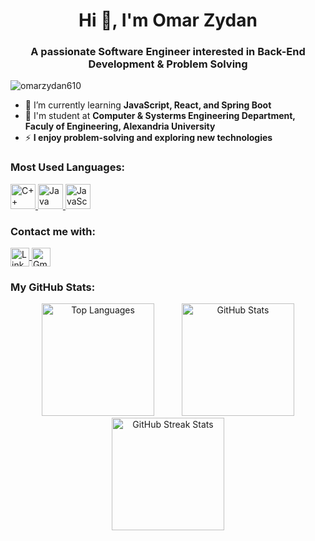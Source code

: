 <h1 align="center">Hi 👋, I'm Omar Zydan</h1>
<h3 align="center">A passionate Software Engineer interested in Back-End Development & Problem Solving</h3>

<p align="left">
    <img src="https://komarev.com/ghpvc/?username=omarzydan610&label=Profile%20views&color=0e75b6&style=flat" alt="omarzydan610" />
</p>

- 🌱 I’m currently learning **JavaScript, React, and Spring Boot**
- 🏫 I'm student at **Computer & Systerms Engineering Department, Faculy of Engineering, Alexandria University**
- ⚡ **I enjoy problem-solving and exploring new technologies**

<h3 align="left">Most Used Languages:</h3>
<p align="left">
    <a href="https://isocpp.org/" target="_blank" rel="noreferrer">
        <img src="https://img.icons8.com/color/48/000000/c-plus-plus-logo.png" alt="C++" width="40" height="40"/>
    </a>
    <a href="https://www.java.com" target="_blank" rel="noreferrer">
        <img src="https://img.icons8.com/color/48/000000/java-coffee-cup-logo.png" alt="Java" width="40" height="40"/>
    </a>
    <a href="https://developer.mozilla.org/en-US/docs/Web/JavaScript" target="_blank" rel="noreferrer">
        <img src="https://img.icons8.com/color/48/000000/javascript.png" alt="JavaScript" width="40" height="40"/>
    </a>
</p>

<h3 align="left">Contact me with:</h3>
<p align="left">
    <a href="https://linkedin.com/in/omarzydan610" target="blank">
        <img align="center" src="https://img.icons8.com/ios-filled/50/0077b5/linkedin.png" alt="LinkedIn" width="30" height="30"/>
    </a>
    <a href="mailto:omarzydan610@gmail.com" target="blank">
        <img align="center" src="https://img.icons8.com/color/48/000000/gmail-new.png" alt="Gmail" width="30" height="30"/>
    </a>
</p>

<h3 align="left">My GitHub Stats:</h3>
<p align="center">
    <img style="padding: 0 20px" src="https://github-readme-stats.vercel.app/api/top-langs?username=omarzydan610&show_icons=true&locale=en&layout=compact&title_color=904e95&text_color=333" alt="Top Languages" height="180"/>
    <img style="padding: 0 20px" src="https://github-readme-stats.vercel.app/api?username=omarzydan610&show_icons=true&locale=en&title_color=904e95&text_color=333&icon_color=904e95" alt="GitHub Stats" height="180"/>
    <img style="padding: 0 20px" src="https://github-readme-streak-stats.herokuapp.com/?user=omarzydan610&stroke=904e95&ring=904e95&fire=904e95&currStreakNum=333&sideNums=333&currStreakLabel=904e95&sideLabels=904e95&dates=333" alt="GitHub Streak Stats" height="180" />
</p>
